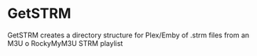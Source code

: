 # GetSTRM
GetSTRM creates a directory structure for Plex/Emby of .strm files from an M3U o RockyMyM3U STRM playlist

